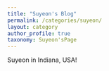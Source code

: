 ```yaml
---
title: "Suyeon's Blog"
permalink: /categories/suyeon/
layout: category
author_profile: true
taxonomy: Suyeon'sPage
---
```


Suyeon in Indiana, USA!
